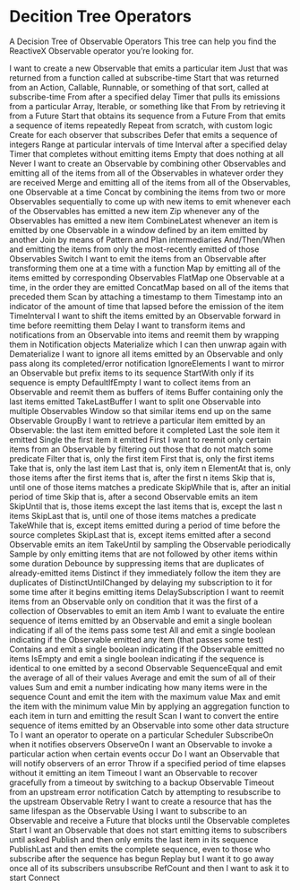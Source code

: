 Decition Tree Operators
=======================

A Decision Tree of Observable Operators
This tree can help you find the ReactiveX Observable operator you’re looking for.

I want to create a new Observable
that emits a particular item
Just
that was returned from a function called at subscribe-time
Start
that was returned from an Action, Callable, Runnable, or something of that sort, called at subscribe-time
From
after a specified delay
Timer
that pulls its emissions from a particular Array, Iterable, or something like that
From
by retrieving it from a Future
Start
that obtains its sequence from a Future
From
that emits a sequence of items repeatedly
Repeat
from scratch, with custom logic
Create
for each observer that subscribes
Defer
that emits a sequence of integers
Range
at particular intervals of time
Interval
after a specified delay
Timer
that completes without emitting items
Empty
that does nothing at all
Never
I want to create an Observable by combining other Observables
and emitting all of the items from all of the Observables in whatever order they are received
Merge
and emitting all of the items from all of the Observables, one Observable at a time
Concat
by combining the items from two or more Observables sequentially to come up with new items to emit
whenever each of the Observables has emitted a new item
Zip
whenever any of the Observables has emitted a new item
CombineLatest
whenever an item is emitted by one Observable in a window defined by an item emitted by another
Join
by means of Pattern and Plan intermediaries
And/Then/When
and emitting the items from only the most-recently emitted of those Observables
Switch
I want to emit the items from an Observable after transforming them
one at a time with a function
Map
by emitting all of the items emitted by corresponding Observables
FlatMap
one Observable at a time, in the order they are emitted
ConcatMap
based on all of the items that preceded them
Scan
by attaching a timestamp to them
Timestamp
into an indicator of the amount of time that lapsed before the emission of the item
TimeInterval
I want to shift the items emitted by an Observable forward in time before reemitting them
Delay
I want to transform items and notifications from an Observable into items and reemit them
by wrapping them in Notification objects
Materialize
which I can then unwrap again with
Dematerialize
I want to ignore all items emitted by an Observable and only pass along its completed/error notification
IgnoreElements
I want to mirror an Observable but prefix items to its sequence
StartWith
only if its sequence is empty
DefaultIfEmpty
I want to collect items from an Observable and reemit them as buffers of items
Buffer
containing only the last items emitted
TakeLastBuffer
I want to split one Observable into multiple Observables
Window
so that similar items end up on the same Observable
GroupBy
I want to retrieve a particular item emitted by an Observable:
the last item emitted before it completed
Last
the sole item it emitted
Single
the first item it emitted
First
I want to reemit only certain items from an Observable
by filtering out those that do not match some predicate
Filter
that is, only the first item
First
that is, only the first items
Take
that is, only the last item
Last
that is, only item n
ElementAt
that is, only those items after the first items
that is, after the first n items
Skip
that is, until one of those items matches a predicate
SkipWhile
that is, after an initial period of time
Skip
that is, after a second Observable emits an item
SkipUntil
that is, those items except the last items
that is, except the last n items
SkipLast
that is, until one of those items matches a predicate
TakeWhile
that is, except items emitted during a period of time before the source completes
SkipLast
that is, except items emitted after a second Observable emits an item
TakeUntil
by sampling the Observable periodically
Sample
by only emitting items that are not followed by other items within some duration
Debounce
by suppressing items that are duplicates of already-emitted items
Distinct
if they immediately follow the item they are duplicates of
DistinctUntilChanged
by delaying my subscription to it for some time after it begins emitting items
DelaySubscription
I want to reemit items from an Observable only on condition that it was the first of a collection of Observables to emit an item
Amb
I want to evaluate the entire sequence of items emitted by an Observable
and emit a single boolean indicating if all of the items pass some test
All
and emit a single boolean indicating if the Observable emitted any item (that passes some test)
Contains
and emit a single boolean indicating if the Observable emitted no items
IsEmpty
and emit a single boolean indicating if the sequence is identical to one emitted by a second Observable
SequenceEqual
and emit the average of all of their values
Average
and emit the sum of all of their values
Sum
and emit a number indicating how many items were in the sequence
Count
and emit the item with the maximum value
Max
and emit the item with the minimum value
Min
by applying an aggregation function to each item in turn and emitting the result
Scan
I want to convert the entire sequence of items emitted by an Observable into some other data structure
To
I want an operator to operate on a particular Scheduler
SubscribeOn
when it notifies observers
ObserveOn
I want an Observable to invoke a particular action when certain events occur
Do
I want an Observable that will notify observers of an error
Throw
if a specified period of time elapses without it emitting an item
Timeout
I want an Observable to recover gracefully
from a timeout by switching to a backup Observable
Timeout
from an upstream error notification
Catch
by attempting to resubscribe to the upstream Observable
Retry
I want to create a resource that has the same lifespan as the Observable
Using
I want to subscribe to an Observable and receive a Future that blocks until the Observable completes
Start
I want an Observable that does not start emitting items to subscribers until asked
Publish
and then only emits the last item in its sequence
PublishLast
and then emits the complete sequence, even to those who subscribe after the sequence has begun
Replay
but I want it to go away once all of its subscribers unsubscribe
RefCount
and then I want to ask it to start
Connect